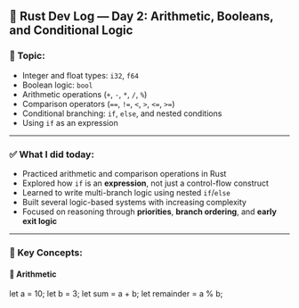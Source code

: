 ## 🧠 Rust Dev Log — Day 2: Arithmetic, Booleans, and Conditional Logic

### 📅 Topic:
- Integer and float types: `i32`, `f64`
- Boolean logic: `bool`
- Arithmetic operations (`+`, `-`, `*`, `/`, `%`)
- Comparison operators (`==`, `!=`, `<`, `>`, `<=`, `>=`)
- Conditional branching: `if`, `else`, and nested conditions
- Using `if` as an expression

---

### ✅ What I did today:
- Practiced arithmetic and comparison operations in Rust
- Explored how `if` is an **expression**, not just a control-flow construct
- Learned to write multi-branch logic using nested `if`/`else`
- Built several logic-based systems with increasing complexity
- Focused on reasoning through **priorities**, **branch ordering**, and **early exit logic**

---

### 🔬 Key Concepts:

#### 🧮 Arithmetic

let a = 10;
let b = 3;
let sum = a + b;
let remainder = a % b;

